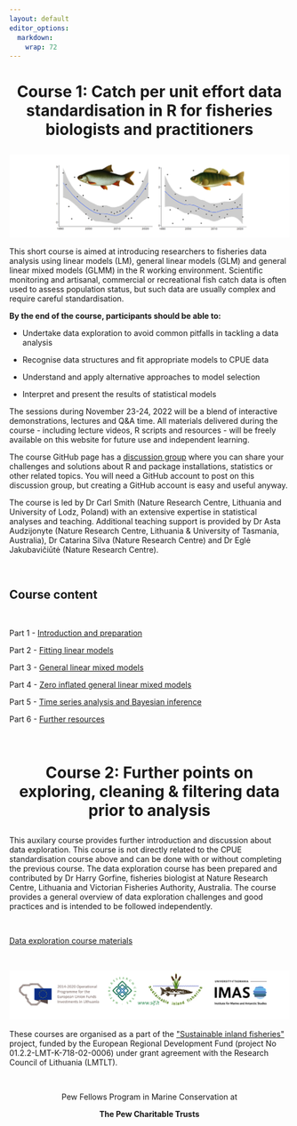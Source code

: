 ```yaml
---
layout: default
editor_options: 
  markdown: 
    wrap: 72
---
```


<h1 style="text-align:center;">

Course 1: Catch per unit effort data standardisation in R for fisheries
biologists and practitioners

</h1>

![course_image](./images/course_image.png)

This short course is aimed at introducing researchers to fisheries data
analysis using linear models (LM), general linear models (GLM) and
general linear mixed models (GLMM) in the R working environment.
Scientific monitoring and artisanal, commercial or recreational fish
catch data is often used to assess population status, but such data are
usually complex and require careful standardisation.

**By the end of the course, participants should be able to:**

-   Undertake data exploration to avoid common pitfalls in tackling a
    data analysis

-   Recognise data structures and fit appropriate models to CPUE data

-   Understand and apply alternative approaches to model selection

-   Interpret and present the results of statistical models

The sessions during November 23-24, 2022 will be a blend of interactive
demonstrations, lectures and Q&A time. All materials delivered during
the course - including lecture videos, R scripts and resources - will be
freely available on this website for future use and independent
learning.

The course GitHub page has a [discussion
group](https://github.com/fishsizeproject/CPUEcourse/discussions) where
you can share your challenges and solutions about R and package
installations, statistics or other related topics. You will need a
GitHub account to post on this discussion group, but creating a GitHub
account is easy and useful anyway.

The course is led by Dr Carl Smith (Nature Research Centre, Lithuania
and University of Lodz, Poland) with an extensive expertise in
statistical analyses and teaching. Additional teaching support is
provided by Dr Asta Audzijonyte (Nature Research Centre, Lithuania &
University of Tasmania, Australia), Dr Catarina Silva (Nature Research
Centre) and Dr Eglė Jakubavičiūtė (Nature Research Centre).

<br/>

## Course content

<br/>

Part 1 - [Introduction and preparation](1-introduction.md)

Part 2 - [Fitting linear models](2-trout.md)

Part 3 - [General linear mixed models](3-bitterling.md)

Part 4 - [Zero inflated general linear mixed models](4-hilsha.md)

Part 5 - [Time series analysis and Bayesian inference](5-zander.md)

Part 6 - [Further resources](6-resources.md)

<br/>

<h1 style="text-align:center;">

Course 2: Further points on exploring, cleaning & filtering data prior
to analysis

</h1>

This auxilary course provides further introduction and discussion about
data exploration. This course is not directly related to the CPUE
standardisation course above and can be done with or without completing
the previous course. The data exploration course has been prepared and
contributed by Dr Harry Gorfine, fisheries biologist at Nature Research
Centre, Lithuania and Victorian Fisheries Authority, Australia. The
course provides a general overview of data exploration challenges and
good practices and is intended to be followed independently.

<br/>

[Data exploration course materials](data_exploration.md)

<br/>

![logos](./images/logos_all.png)

These courses are organised as a part of the ["Sustainable inland
fisheries"](https://en.sif.lt/home%20--%20EN/) project, funded by the
European Regional Development Fund (project No 01.2.2-LMT-K-718-02-0006)
under grant agreement with the Research Council of Lithuania (LMTLT).

<br/>

<center>

Pew Fellows Program in Marine Conservation at

<b> The Pew Charitable Trusts </b>

</center>
